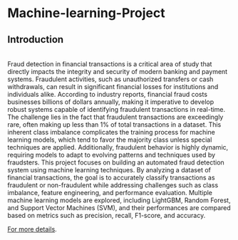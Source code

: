 # Machine-learning-Project

## Introduction
<br>Fraud detection in financial transactions is a critical area of study that directly impacts the integrity and security of modern banking and payment systems. Fraudulent activities, such as unauthorized transfers or cash withdrawals, can result in significant financial losses for institutions and individuals alike. According to industry reports, financial fraud costs businesses billions of dollars annually, making it imperative to develop robust systems capable of identifying fraudulent transactions in real-time.
The challenge lies in the fact that fraudulent transactions are exceedingly rare, often making up less than 1% of total transactions in a dataset. This inherent class imbalance complicates the training process for machine learning models, which tend to favor the majority class unless special techniques are applied. Additionally, fraudulent behavior is highly dynamic, requiring models to adapt to evolving patterns and techniques used by fraudsters.
This project focuses on building an automated fraud detection system using machine learning techniques. By analyzing a dataset of financial transactions, the goal is to accurately classify transactions as fraudulent or non-fraudulent while addressing challenges such as class imbalance, feature engineering, and performance evaluation. Multiple machine learning models are explored, including LightGBM, Random Forest, and Support Vector Machines (SVM), and their performances are compared based on metrics such as precision, recall, F1-score, and accuracy.
<br>

[For more details](https://www.example.com "Visit Example.com](https://1drv.ms/w/c/da4f5fe3b76c6d59/EXDKqNuFBOxMlwfBAoTecdQBYhQslhwhtQjunXdKAC3bRA?e=2LKSKk)").
